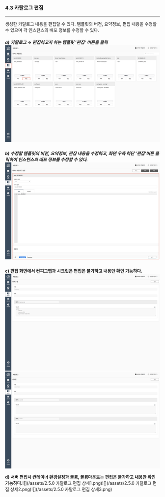### 4.3 카탈로그 편집

---

생성한 카탈로그 내용을 편집할 수 있다. 템플릿의 버전, 요약정보, 편집 내용을 수정할 수 있으며 각 인스턴스의 배포 정보를 수정할 수 있다.

##### a\) 카탈로그 → 편집하고자 하는 템플릿 '편집' 버튼을 클릭![](/assets/KR/3.0.0/4.3_1.png)

##### b\) 수정할 템플릿의 버전, 요약정보, 편집 내용을 수정하고, 화면 우측 하단 '편집'버튼 클릭하여 인스턴스의 배포 정보를 수정할 수 있다. ![](/assets/KR/3.0.0/4.3_2.png)

**c\) 편집 화면에서 컨피그맵과 시크릿은 편집은 불가하고 내용만 확인 가능하다.**![](/assets/KR/3.0.0/4.3_3.png)![](/assets/KR/3.0.0/4.3_4.png)

**d\) 서버 편집시 컨테이너 환경설정과 볼륨, 볼륨마운트는 편집은 불가하고 내용만 확인 가능하다.**![](/assets/2.5.0 카탈로그 편집 상세1.png)![](/assets/2.5.0 카탈로그 편집 상세2.png)![](/assets/2.5.0 카탈로그 편집 상세3.png)

